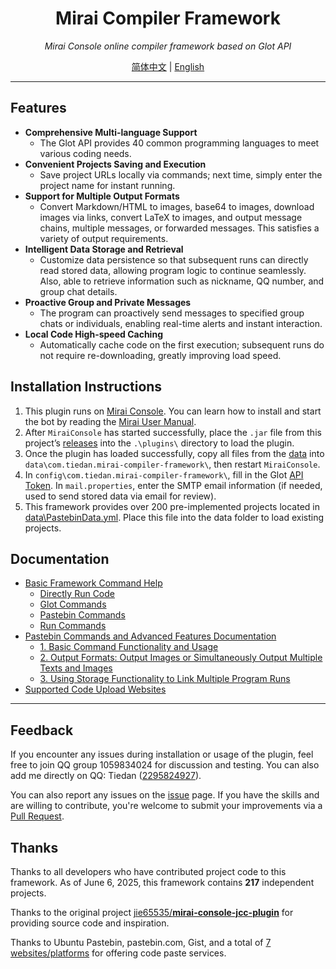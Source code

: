 <div align="center">

# Mirai Compiler Framework

_Mirai Console online compiler framework based on Glot API_

[简体中文](../README.md) | [English](README_en.md)

</div>

---

## Features
- **Comprehensive Multi-language Support**
    + The Glot API provides 40 common programming languages to meet various coding needs.
- **Convenient Projects Saving and Execution**
    + Save project URLs locally via commands; next time, simply enter the project name for instant running.
- **Support for Multiple Output Formats**
    + Convert Markdown/HTML to images, base64 to images, download images via links, convert LaTeX to images, and output message chains, multiple messages, or forwarded messages. This satisfies a variety of output requirements.
- **Intelligent Data Storage and Retrieval**
    + Customize data persistence so that subsequent runs can directly read stored data, allowing program logic to continue seamlessly. Also, able to retrieve information such as nickname, QQ number, and group chat details.
- **Proactive Group and Private Messages**
    + The program can proactively send messages to specified group chats or individuals, enabling real-time alerts and instant interaction.
- **Local Code High-speed Caching**
    + Automatically cache code on the first execution; subsequent runs do not require re-downloading, greatly improving load speed.

## Installation Instructions
1. This plugin runs on [Mirai Console](https://github.com/mamoe/mirai). You can learn how to install and start the bot by reading the [Mirai User Manual](https://docs.mirai.mamoe.net/UserManual.html).
2. After `MiraiConsole` has started successfully, place the `.jar` file from this project’s [releases](https://github.com/tiedanGH/mirai-compiler-framework/releases) into the `.\plugins\` directory to load the plugin.
3. Once the plugin has loaded successfully, copy all files from the [data](../data) into `data\com.tiedan.mirai-compiler-framework\`, then restart `MiraiConsole`.
4. In `config\com.tiedan.mirai-compiler-framework\`, fill in the Glot [API Token](https://glot.io/account/token). In `mail.properties`, enter the SMTP email information (if needed, used to send stored data via email for review).
5. This framework provides over 200 pre-implemented projects located in [data\PastebinData.yml](../data/PastebinData.yml). Place this file into the data folder to load existing projects.

## Documentation
- [Basic Framework Command Help](commands_en.md)
    + [Directly Run Code](commands_en.md#directly-run-code)
    + [Glot Commands](commands_en.md#glot-commands)
    + [Pastebin Commands](commands_en.md#pastebin-commands)
    + [Run Commands](commands_en.md#run-commands)
- [Pastebin Commands and Advanced Features Documentation](pastebin_en.md)
    + [1. Basic Command Functionality and Usage](pastebin_en.md#1-basic-functions-and-usage)
    + [2. Output Formats: Output Images or Simultaneously Output Multiple Texts and Images](pastebin_en.md#2-output-formats)
    + [3. Using Storage Functionality to Link Multiple Program Runs](pastebin_en.md#3-using-the-storage-feature-to-link-multiple-program-runs)
- [Supported Code Upload Websites](commands_en.md#supported-code-upload-sites)

---

## Feedback
If you encounter any issues during installation or usage of the plugin, feel free to join QQ group 1059834024 for discussion and testing. You can also add me directly on QQ: Tiedan ([2295824927](https://qm.qq.com/q/hAIXBftS12)).

You can also report any issues on the [issue](https://github.com/tiedanGH/mirai-compiler-framework/issues) page. If you have the skills and are willing to contribute, you're welcome to submit your improvements via a [Pull Request](https://github.com/tiedanGH/mirai-compiler-framework/pulls).

## Thanks
Thanks to all developers who have contributed project code to this framework. As of June 6, 2025, this framework contains **217** independent projects.

Thanks to the original project [jie65535/**mirai-console-jcc-plugin**](https://github.com/jie65535/mirai-console-jcc-plugin/) for providing source code and inspiration.

Thanks to Ubuntu Pastebin, pastebin.com, Gist, and a total of [7 websites/platforms](commands_en.md#supported-code-upload-sites) for offering code paste services.
